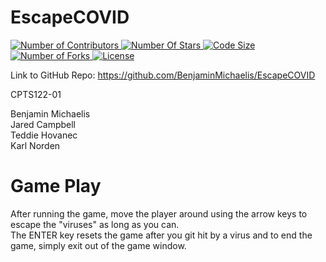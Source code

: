 # EscapeCOVID

<p align="left" >
        <a href="https://github.com/benjaminmichaelis/EscapeCOVID">
        <img src="https://img.shields.io/github/contributors/BenjaminMichaelis/EscapeCovid" alt="Number of Contributors" />
    </a>
    <a href="https://github.com/benjaminmichaelis/EscapeCOVID">
        <img src="https://img.shields.io/github/stars/BenjaminMichaelis/EscapeCOVID" alt="Number Of Stars" />
    </a>
        <a href="https://github.com/benjaminmichaelis/EscapeCOVID">
        <img src="https://img.shields.io/github/languages/code-size/BenjaminMichaelis/EscapeCOVID" alt="Code Size" />
    </a>
    <a href="https://github.com/benjaminmichaelis/EscapeCOVID">
        <img src="https://img.shields.io/github/forks/BenjaminMichaelis/EscapeCOVID" alt="Number of Forks" />
    </a>
        <a href="https://github.com/benjaminmichaelis/EscapeCOVID">
        <img src="https://img.shields.io/github/license/BenjaminMichaelis/EscapeCOVID" alt="License" />
    </a>
    
Link to GitHub Repo: https://github.com/BenjaminMichaelis/EscapeCOVID

CPTS122-01

Benjamin Michaelis<br />
Jared Campbell<br />
Teddie Hovanec<br />
Karl Norden<br />

# Game Play
After running the game, move the player around using the arrow keys to escape the "viruses" as long as you can.<br />
The ENTER key resets the game after you git hit by a virus and to end the game, simply exit out of the game window.
